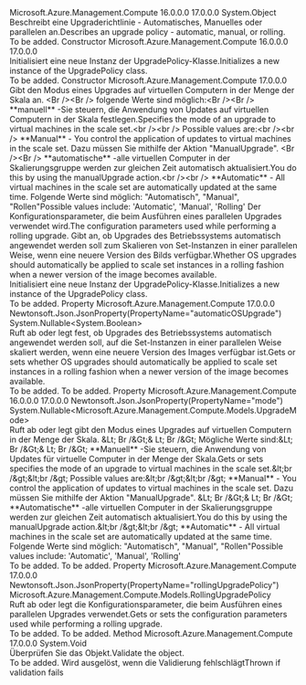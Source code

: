 <Type Name="UpgradePolicy" FullName="Microsoft.Azure.Management.Compute.Models.UpgradePolicy">
  <TypeSignature Language="C#" Value="public class UpgradePolicy" />
  <TypeSignature Language="ILAsm" Value=".class public auto ansi beforefieldinit UpgradePolicy extends System.Object" />
  <TypeSignature Language="DocId" Value="T:Microsoft.Azure.Management.Compute.Models.UpgradePolicy" />
  <TypeSignature Language="VB.NET" Value="Public Class UpgradePolicy" />
  <TypeSignature Language="F#" Value="type UpgradePolicy = class" />
  <AssemblyInfo>
    <AssemblyName>Microsoft.Azure.Management.Compute</AssemblyName>
    <AssemblyVersion>16.0.0.0</AssemblyVersion>
    <AssemblyVersion>17.0.0.0</AssemblyVersion>
  </AssemblyInfo>
  <Base>
    <BaseTypeName>System.Object</BaseTypeName>
  </Base>
  <Interfaces />
  <Docs>
    <summary>
            <span data-ttu-id="c6abd-101">Beschreibt eine Upgraderichtlinie - Automatisches, Manuelles oder parallelen an.</span><span class="sxs-lookup"><span data-stu-id="c6abd-101">Describes an upgrade policy - automatic, manual, or rolling.</span></span>
            </summary>
    <remarks>To be added.</remarks>
  </Docs>
  <Members>
    <Member MemberName=".ctor">
      <MemberSignature Language="C#" Value="public UpgradePolicy ();" />
      <MemberSignature Language="ILAsm" Value=".method public hidebysig specialname rtspecialname instance void .ctor() cil managed" />
      <MemberSignature Language="DocId" Value="M:Microsoft.Azure.Management.Compute.Models.UpgradePolicy.#ctor" />
      <MemberSignature Language="VB.NET" Value="Public Sub New ()" />
      <MemberType>Constructor</MemberType>
      <AssemblyInfo>
        <AssemblyName>Microsoft.Azure.Management.Compute</AssemblyName>
        <AssemblyVersion>16.0.0.0</AssemblyVersion>
        <AssemblyVersion>17.0.0.0</AssemblyVersion>
      </AssemblyInfo>
      <Parameters />
      <Docs>
        <summary>
            <span data-ttu-id="c6abd-102">Initialisiert eine neue Instanz der UpgradePolicy-Klasse.</span><span class="sxs-lookup"><span data-stu-id="c6abd-102">Initializes a new instance of the UpgradePolicy class.</span></span>
            </summary>
        <remarks>To be added.</remarks>
      </Docs>
    </Member>
    <Member MemberName=".ctor">
      <MemberSignature Language="C#" Value="public UpgradePolicy (Nullable&lt;Microsoft.Azure.Management.Compute.Models.UpgradeMode&gt; mode = null, Microsoft.Azure.Management.Compute.Models.RollingUpgradePolicy rollingUpgradePolicy = null, Nullable&lt;bool&gt; automaticOSUpgrade = null);" />
      <MemberSignature Language="ILAsm" Value=".method public hidebysig specialname rtspecialname instance void .ctor(valuetype System.Nullable`1&lt;valuetype Microsoft.Azure.Management.Compute.Models.UpgradeMode&gt; mode, class Microsoft.Azure.Management.Compute.Models.RollingUpgradePolicy rollingUpgradePolicy, valuetype System.Nullable`1&lt;bool&gt; automaticOSUpgrade) cil managed" />
      <MemberSignature Language="DocId" Value="M:Microsoft.Azure.Management.Compute.Models.UpgradePolicy.#ctor(System.Nullable{Microsoft.Azure.Management.Compute.Models.UpgradeMode},Microsoft.Azure.Management.Compute.Models.RollingUpgradePolicy,System.Nullable{System.Boolean})" />
      <MemberSignature Language="F#" Value="new Microsoft.Azure.Management.Compute.Models.UpgradePolicy : Nullable&lt;Microsoft.Azure.Management.Compute.Models.UpgradeMode&gt; * Microsoft.Azure.Management.Compute.Models.RollingUpgradePolicy * Nullable&lt;bool&gt; -&gt; Microsoft.Azure.Management.Compute.Models.UpgradePolicy" Usage="new Microsoft.Azure.Management.Compute.Models.UpgradePolicy (mode, rollingUpgradePolicy, automaticOSUpgrade)" />
      <MemberType>Constructor</MemberType>
      <AssemblyInfo>
        <AssemblyName>Microsoft.Azure.Management.Compute</AssemblyName>
        <AssemblyVersion>17.0.0.0</AssemblyVersion>
      </AssemblyInfo>
      <Parameters>
        <Parameter Name="mode" Type="System.Nullable&lt;Microsoft.Azure.Management.Compute.Models.UpgradeMode&gt;" />
        <Parameter Name="rollingUpgradePolicy" Type="Microsoft.Azure.Management.Compute.Models.RollingUpgradePolicy" />
        <Parameter Name="automaticOSUpgrade" Type="System.Nullable&lt;System.Boolean&gt;" />
      </Parameters>
      <Docs>
        <param name="mode"><span data-ttu-id="c6abd-103">Gibt den Modus eines Upgrades auf virtuellen Computern in der Menge der Skala an. &lt;Br /&gt;&lt;Br /&gt; folgende Werte sind möglich:&lt;Br /&gt;&lt;Br /&gt; **manuell** -Sie steuern, die Anwendung von Updates auf virtuellen Computern in der Skala festlegen.</span><span class="sxs-lookup"><span data-stu-id="c6abd-103">Specifies the mode of an upgrade to virtual machines in the scale set.&lt;br /&gt;&lt;br /&gt; Possible values are:&lt;br /&gt;&lt;br /&gt; **Manual** - You  control the application of updates to virtual machines in the scale set.</span></span> <span data-ttu-id="c6abd-104">Dazu müssen Sie mithilfe der Aktion "ManualUpgrade". &lt;Br /&gt;&lt;Br /&gt; **automatische** -alle virtuellen Computer in der Skalierungsgruppe werden zur gleichen Zeit automatisch aktualisiert.</span><span class="sxs-lookup"><span data-stu-id="c6abd-104">You do this by using the manualUpgrade action.&lt;br /&gt;&lt;br /&gt; **Automatic** - All virtual machines in the scale set are automatically updated at the same time.</span></span> <span data-ttu-id="c6abd-105">Folgende Werte sind möglich: "Automatisch", "Manual", "Rollen"</span><span class="sxs-lookup"><span data-stu-id="c6abd-105">Possible values include: 'Automatic', 'Manual', 'Rolling'</span></span></param>
        <param name="rollingUpgradePolicy"><span data-ttu-id="c6abd-106">Der Konfigurationsparameter, die beim Ausführen eines parallelen Upgrades verwendet wird.</span><span class="sxs-lookup"><span data-stu-id="c6abd-106">The configuration parameters used while performing a rolling upgrade.</span></span></param>
        <param name="automaticOSUpgrade"><span data-ttu-id="c6abd-107">Gibt an, ob Upgrades des Betriebssystems automatisch angewendet werden soll zum Skalieren von Set-Instanzen in einer parallelen Weise, wenn eine neuere Version des Bilds verfügbar.</span><span class="sxs-lookup"><span data-stu-id="c6abd-107">Whether OS upgrades should automatically be applied to scale set instances in a rolling fashion when a newer version of the image becomes available.</span></span></param>
        <summary>
            <span data-ttu-id="c6abd-108">Initialisiert eine neue Instanz der UpgradePolicy-Klasse.</span><span class="sxs-lookup"><span data-stu-id="c6abd-108">Initializes a new instance of the UpgradePolicy class.</span></span>
            </summary>
        <remarks>To be added.</remarks>
      </Docs>
    </Member>
    <Member MemberName="AutomaticOSUpgrade">
      <MemberSignature Language="C#" Value="public Nullable&lt;bool&gt; AutomaticOSUpgrade { get; set; }" />
      <MemberSignature Language="ILAsm" Value=".property instance valuetype System.Nullable`1&lt;bool&gt; AutomaticOSUpgrade" />
      <MemberSignature Language="DocId" Value="P:Microsoft.Azure.Management.Compute.Models.UpgradePolicy.AutomaticOSUpgrade" />
      <MemberSignature Language="VB.NET" Value="Public Property AutomaticOSUpgrade As Nullable(Of Boolean)" />
      <MemberSignature Language="F#" Value="member this.AutomaticOSUpgrade : Nullable&lt;bool&gt; with get, set" Usage="Microsoft.Azure.Management.Compute.Models.UpgradePolicy.AutomaticOSUpgrade" />
      <MemberType>Property</MemberType>
      <AssemblyInfo>
        <AssemblyName>Microsoft.Azure.Management.Compute</AssemblyName>
        <AssemblyVersion>17.0.0.0</AssemblyVersion>
      </AssemblyInfo>
      <Attributes>
        <Attribute>
          <AttributeName>Newtonsoft.Json.JsonProperty(PropertyName="automaticOSUpgrade")</AttributeName>
        </Attribute>
      </Attributes>
      <ReturnValue>
        <ReturnType>System.Nullable&lt;System.Boolean&gt;</ReturnType>
      </ReturnValue>
      <Docs>
        <summary>
            <span data-ttu-id="c6abd-109">Ruft ab oder legt fest, ob Upgrades des Betriebssystems automatisch angewendet werden soll, auf die Set-Instanzen in einer parallelen Weise skaliert werden, wenn eine neuere Version des Images verfügbar ist.</span><span class="sxs-lookup"><span data-stu-id="c6abd-109">Gets or sets whether OS upgrades should automatically be applied to scale set instances in a rolling fashion when a newer version of the image becomes available.</span></span>
            </summary>
        <value>To be added.</value>
        <remarks>To be added.</remarks>
      </Docs>
    </Member>
    <Member MemberName="Mode">
      <MemberSignature Language="C#" Value="public Nullable&lt;Microsoft.Azure.Management.Compute.Models.UpgradeMode&gt; Mode { get; set; }" />
      <MemberSignature Language="ILAsm" Value=".property instance valuetype System.Nullable`1&lt;valuetype Microsoft.Azure.Management.Compute.Models.UpgradeMode&gt; Mode" />
      <MemberSignature Language="DocId" Value="P:Microsoft.Azure.Management.Compute.Models.UpgradePolicy.Mode" />
      <MemberSignature Language="VB.NET" Value="Public Property Mode As Nullable(Of UpgradeMode)" />
      <MemberSignature Language="F#" Value="member this.Mode : Nullable&lt;Microsoft.Azure.Management.Compute.Models.UpgradeMode&gt; with get, set" Usage="Microsoft.Azure.Management.Compute.Models.UpgradePolicy.Mode" />
      <MemberType>Property</MemberType>
      <AssemblyInfo>
        <AssemblyName>Microsoft.Azure.Management.Compute</AssemblyName>
        <AssemblyVersion>16.0.0.0</AssemblyVersion>
        <AssemblyVersion>17.0.0.0</AssemblyVersion>
      </AssemblyInfo>
      <Attributes>
        <Attribute>
          <AttributeName>Newtonsoft.Json.JsonProperty(PropertyName="mode")</AttributeName>
        </Attribute>
      </Attributes>
      <ReturnValue>
        <ReturnType>System.Nullable&lt;Microsoft.Azure.Management.Compute.Models.UpgradeMode&gt;</ReturnType>
      </ReturnValue>
      <Docs>
        <summary>
            <span data-ttu-id="c6abd-110">Ruft ab oder legt gibt den Modus eines Upgrades auf virtuellen Computern in der Menge der Skala. &amp;Lt; Br /&amp;Gt;&amp; Lt; Br /&amp;Gt; Mögliche Werte sind:&amp;Lt; Br /&amp;Gt;&amp; Lt; Br /&amp;Gt; **Manuell** -Sie steuern, die Anwendung von Updates für virtuelle Computer in der Menge der Skala.</span><span class="sxs-lookup"><span data-stu-id="c6abd-110">Gets or sets specifies the mode of an upgrade to virtual machines in the scale set.&amp;lt;br /&amp;gt;&amp;lt;br /&amp;gt; Possible values are:&amp;lt;br /&amp;gt;&amp;lt;br /&amp;gt; **Manual** - You  control the application of updates to virtual machines in the scale set.</span></span> <span data-ttu-id="c6abd-111">Dazu müssen Sie mithilfe der Aktion "ManualUpgrade". &amp;Lt; Br /&amp;Gt;&amp; Lt; Br /&amp;Gt; **Automatische** -alle virtuellen Computer in der Skalierungsgruppe werden zur gleichen Zeit automatisch aktualisiert.</span><span class="sxs-lookup"><span data-stu-id="c6abd-111">You do this by using the manualUpgrade action.&amp;lt;br /&amp;gt;&amp;lt;br /&amp;gt; **Automatic** - All virtual machines in the scale set are  automatically updated at the same time.</span></span>
            <span data-ttu-id="c6abd-112">Folgende Werte sind möglich: "Automatisch", "Manual", "Rollen"</span><span class="sxs-lookup"><span data-stu-id="c6abd-112">Possible values include: 'Automatic', 'Manual', 'Rolling'</span></span>
            </summary>
        <value>To be added.</value>
        <remarks>To be added.</remarks>
      </Docs>
    </Member>
    <Member MemberName="RollingUpgradePolicy">
      <MemberSignature Language="C#" Value="public Microsoft.Azure.Management.Compute.Models.RollingUpgradePolicy RollingUpgradePolicy { get; set; }" />
      <MemberSignature Language="ILAsm" Value=".property instance class Microsoft.Azure.Management.Compute.Models.RollingUpgradePolicy RollingUpgradePolicy" />
      <MemberSignature Language="DocId" Value="P:Microsoft.Azure.Management.Compute.Models.UpgradePolicy.RollingUpgradePolicy" />
      <MemberSignature Language="VB.NET" Value="Public Property RollingUpgradePolicy As RollingUpgradePolicy" />
      <MemberSignature Language="F#" Value="member this.RollingUpgradePolicy : Microsoft.Azure.Management.Compute.Models.RollingUpgradePolicy with get, set" Usage="Microsoft.Azure.Management.Compute.Models.UpgradePolicy.RollingUpgradePolicy" />
      <MemberType>Property</MemberType>
      <AssemblyInfo>
        <AssemblyName>Microsoft.Azure.Management.Compute</AssemblyName>
        <AssemblyVersion>17.0.0.0</AssemblyVersion>
      </AssemblyInfo>
      <Attributes>
        <Attribute>
          <AttributeName>Newtonsoft.Json.JsonProperty(PropertyName="rollingUpgradePolicy")</AttributeName>
        </Attribute>
      </Attributes>
      <ReturnValue>
        <ReturnType>Microsoft.Azure.Management.Compute.Models.RollingUpgradePolicy</ReturnType>
      </ReturnValue>
      <Docs>
        <summary>
            <span data-ttu-id="c6abd-113">Ruft ab oder legt die Konfigurationsparameter, die beim Ausführen eines parallelen Upgrades verwendet.</span><span class="sxs-lookup"><span data-stu-id="c6abd-113">Gets or sets the configuration parameters used while performing a rolling upgrade.</span></span>
            </summary>
        <value>To be added.</value>
        <remarks>To be added.</remarks>
      </Docs>
    </Member>
    <Member MemberName="Validate">
      <MemberSignature Language="C#" Value="public virtual void Validate ();" />
      <MemberSignature Language="ILAsm" Value=".method public hidebysig newslot virtual instance void Validate() cil managed" />
      <MemberSignature Language="DocId" Value="M:Microsoft.Azure.Management.Compute.Models.UpgradePolicy.Validate" />
      <MemberSignature Language="VB.NET" Value="Public Overridable Sub Validate ()" />
      <MemberSignature Language="F#" Value="abstract member Validate : unit -&gt; unit&#xA;override this.Validate : unit -&gt; unit" Usage="upgradePolicy.Validate " />
      <MemberType>Method</MemberType>
      <AssemblyInfo>
        <AssemblyName>Microsoft.Azure.Management.Compute</AssemblyName>
        <AssemblyVersion>17.0.0.0</AssemblyVersion>
      </AssemblyInfo>
      <ReturnValue>
        <ReturnType>System.Void</ReturnType>
      </ReturnValue>
      <Parameters />
      <Docs>
        <summary>
            <span data-ttu-id="c6abd-114">Überprüfen Sie das Objekt.</span><span class="sxs-lookup"><span data-stu-id="c6abd-114">Validate the object.</span></span>
            </summary>
        <remarks>To be added.</remarks>
        <exception cref="T:Microsoft.Rest.ValidationException">
            <span data-ttu-id="c6abd-115">Wird ausgelöst, wenn die Validierung fehlschlägt</span><span class="sxs-lookup"><span data-stu-id="c6abd-115">Thrown if validation fails</span></span>
            </exception>
      </Docs>
    </Member>
  </Members>
</Type>